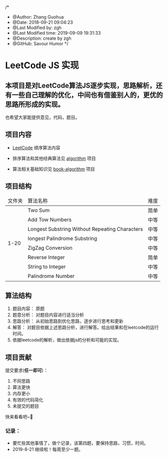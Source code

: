 /*
* @Author: Zhang Guohua
* @Date:   2018-09-21 09:04:23
* @Last Modified by:   zgh
* @Last Modified time: 2019-09-09 19:31:33
* @Description: create by zgh
* @GitHub: Savour Humor
*/
# LeetCode JS 实现
本项目是对LeetCode算法JS逐步实现，思路解析，还有一些自己理解的优化，中间也有借鉴别人的，更优的思路所形成的实现。
---
也希望大家能提供意见，代码，题目。

## 项目内容

* [LeetCode](https://github.com/ch-zgh-1993/leetcode-javascript) 顺序算法内容

* 排序算法和其他经典算法见 [algorithm](https://github.com/ch-zgh-1993/algorithm) 项目

* 算法相关基础知识见 [book-algorithm](https://github.com/ch-zgh-1993/book-algorithm) 项目

## 项目结构
<table>
  <thead>
    <tr>
      <td> 文件夹 </td>
      <td> 算法名称 </td>
      <td> 难度 </td>
    </tr>
  </thead>
  <tbody>
    <tr>
      <td rowspan="8"> 1-20 </td>
      <td> Two Sum </td>
      <td> 简单 </td>
    </tr>
    <tr>
      <td> Add Tow Numbers </td>
      <td> 中等 </td>
    </tr>
    <tr>
      <td> Longest Substring Without Repeating Characters </td>
      <td> 中等 </td>
    </tr>
    <tr>
      <td> longest Palindrome Substring </td>
      <td> 中等 </td>
    </tr>
    <tr>
      <td> ZigZag Conversion </td>
      <td> 中等 </td>
    </tr>
    <tr>
      <td> Reverse Integer </td>
      <td> 简单 </td>
    </tr>
    <tr>
      <td> String to Integer </td>
      <td> 中等 </td>
    </tr>
    <tr>
      <td> Palindrome Number </td>
      <td> 中等 </td>
    </tr>
  </tbody>
</table>


## 算法结构 

1. 题目内容： 原题
2. 题意分析： 对题目内容进行适当分析
3. 思路分析： 从初始思路到优化思路，逐步进行思考和更新
4. 解答：     对题目依据上述思路分析，进行解答。给出结果和在leetcode的运行时间。
5. 依据leetcode的解析，做出依据js的分析和可能的实现。

## 项目贡献
提交要求(**任一即可**)：

1. 不同思路
2. 算法更快
3. 内存更小
4. 有效的代码简化
5. 未提交的题目

快来看看吧~:beer:


### 记录：
- 要忙些其他事情了，做个记录，该第四题，要保持思路，习惯，时间。
- 2019-8-21 继续啦！每周至少一题。
